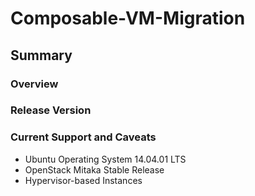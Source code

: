 # Composable-VM-Migration
## Summary ##
### Overview ###


### Release Version ###


### Current Support and Caveats ###
* Ubuntu Operating System 14.04.01 LTS
* OpenStack Mitaka Stable Release
* Hypervisor-based Instances

